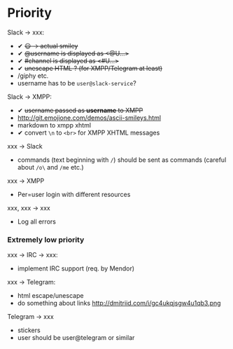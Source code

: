 # Priority

Slack -> xxx:

- ✔︎ ~~:smiley: -> actual smiley~~
- ✔︎  ~~@username is displayed as <@U...>~~
- ✔︎  ~~#channel is displayed as <#U...>~~
- ✔︎ ~~unescape HTML ? (for XMPP/Telegram at least)~~
- /giphy etc.
- username has to be `user@slack-service`?

Slack -> XMPP:

- ✔︎ ~~username passed as <strong>username</strong> to XMPP~~
- http://git.emojione.com/demos/ascii-smileys.html
- markdown to xmpp xhtml
- ✔︎ convert `\n` to `<br>` for XMPP XHTML messages

xxx -> Slack

- commands (text beginning with `/`) should be sent as commands 
(careful about `/o\` and `/me` etc.)

xxx -> XMPP

- Per=user login with different resources

xxx, xxx -> xxx

- Log all errors

### Extremely low priority

xxx -> IRC -> xxx:
- implement IRC support (req. by Mendor)

xxx -> Telegram:

- html escape/unescape
- do something about links http://dmitriid.com/i/gc4ukqjsgw4u1qb3.png

Telegram -> xxx

- stickers
- user should be user@telegram or similar
